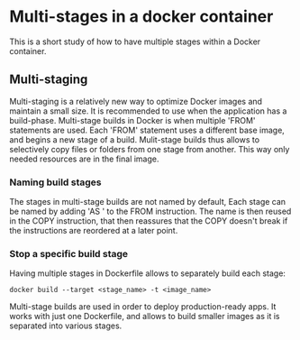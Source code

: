 # Multi-stages in a docker container

This is a short study of how to have multiple stages within a Docker container.

## Multi-staging

Multi-staging is a relatively new way to optimize Docker images and maintain a small size. It is recommended to use when the application has a build-phase. Multi-stage builds in Docker is when multiple 'FROM' statements are used. Each 'FROM' statement uses a different base image, and begins a new stage of a build. 
Mulit-stage builds thus allows to selectively copy files or folders from one stage from another. This way only needed resources are in the final image.

### Naming build stages

The stages in multi-stage builds are not named by default, Each stage can be named by adding 'AS <NAME>' to the FROM instruction. 
The name is then reused in the COPY instruction, that then reassures that the COPY doesn't break if the instructions are reordered at a later point.

### Stop a specific build stage
Having multiple stages in Dockerfile allows to separately build each stage:

```
docker build --target <stage_name> -t <image_name>
```

Multi-stage builds are used in order to deploy production-ready apps. It works with just one Dockerfile, and allows to build smaller images as it is separated into various stages.


